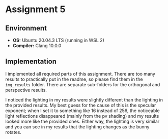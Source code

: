 # Assignment 5

## Environment

- **OS:** Ubuntu 20.04.3 LTS (running in WSL 2)
- **Compiler:** Clang 10.0.0

## Implementation

I implemented all required parts of this assignment. There are too many results to practically put in the readme, so please find them in the `img_results` folder. There are separate sub-folders for the orthogonal and perspective results.

I noticed the lighting in my results were slightly different than the lighting in the provided results. My best guess for the cause of this is the specular exponent; when I set it to something like 16 instead of 256, the noticeable light reflections disappeared (mainly from the pv shading) and my results looked more like the provided ones. Either way, the lighting is very similar and you can see in my results that the lighting changes as the bunny rotates.